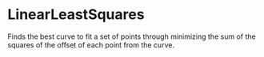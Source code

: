 # LinearLeastSquares
Finds the best curve to fit a set of points through minimizing the sum of the squares of the offset of each point from the curve.
